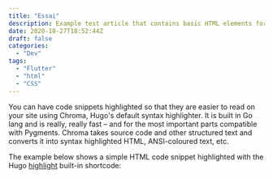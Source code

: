 ```yaml
---
title: "Essai"
description: Example test article that contains basic HTML elements for text formatting on the Web.
date: 2020-10-27T18:52:44Z
draft: false
categories:
  - "Dev"
tags:
  - "Flutter"
  - "html"
  - "CSS"
---
```


You can have code snippets highlighted so that they are easier to read on your site using Chroma, Hugo's default syntax highlighter. It is built in Go lang and is really, really fast – and for the most important parts compatible with Pygments. Chroma takes source code and other structured text and converts it into syntax highlighted HTML, ANSI-coloured text, etc.

<!--more-->

The example below shows a simple HTML code snippet highlighted with the Hugo [highlight](https://gohugo.io/content-management/shortcodes/#highlight) built-in shortcode:
